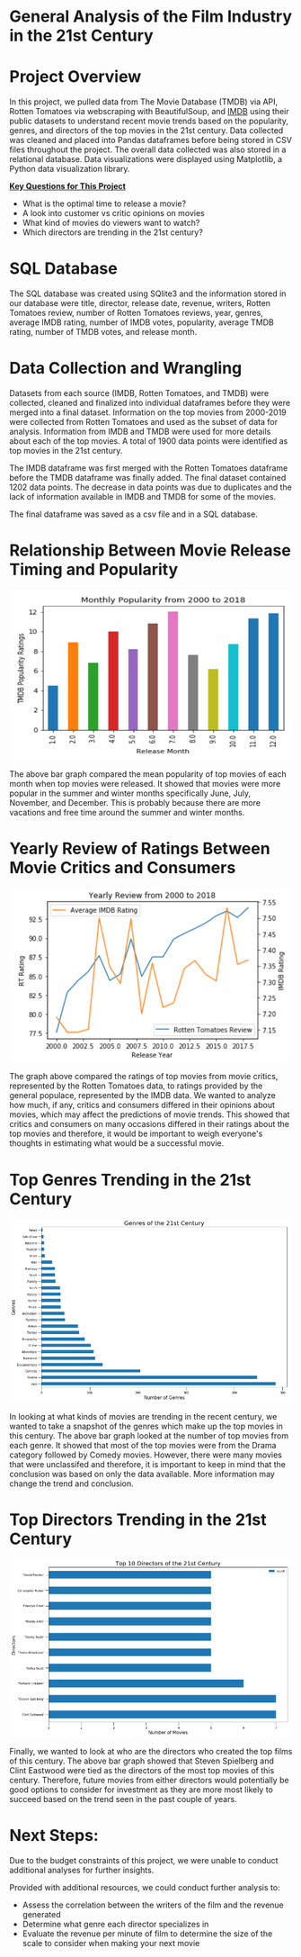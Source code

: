 # General Analysis of the Film Industry in the 21st Century


# Project Overview

In this project, we pulled data from The Movie Database (TMDB) via API, Rotten Tomatoes via webscraping with BeautifulSoup, and <a href='https://www.imdb.com/interfaces/'>IMDB</a> using their public datasets to understand recent movie trends based on the popularity, genres, and directors of the top movies in the 21st century. Data collected was cleaned and placed into Pandas dataframes before being stored in CSV files throughout the project. The overall data collected was also stored in a relational database. Data visualizations were displayed using Matplotlib, a Python data visualization library.

<u><b> Key Questions for This Project </b></u>
<br>
* What is the optimal time to release a movie?
* A look into customer vs critic opinions on movies
* What kind of movies do viewers want to watch?
* Which directors are trending in the 21st century?


# SQL Database

The SQL database was created using SQlite3 and the information stored in our database were title, director, release date, revenue, writers, Rotten Tomatoes review, number of Rotten Tomatoes reviews, year, genres, average IMDB rating, number of IMDB votes, popularity, average TMDB rating, number of TMDB votes, and release month.


# Data Collection and Wrangling

Datasets from each source (IMDB, Rotten Tomatoes, and TMDB) were collected, cleaned and finalized into individual dataframes before they were merged into a final dataset. Information on the top movies from 2000-2019 were collected from Rotten Tomatoes and used as the subset of data for analysis. Information from IMDB and TMDB were used for more details about each of the top movies. A total of 1900 data points were identified as top movies in the 21st century.

The IMDB dataframe was first merged with the Rotten Tomatoes dataframe before the TMDB dataframe was finally added. The final dataset contained 1202 data points. The decrease in data points was due to duplicates and the lack of information available in IMDB and TMDB for some of the movies. 

The final dataframe was saved as a csv file and in a SQL database.


# Relationship Between Movie Release Timing and Popularity

<p align="center">
  <img src="./images/release_timings.png" title="Monthly Movie Popularity 2000-2018">
</p>

The above bar graph compared the mean popularity of top movies of each month when top movies were released. It showed that movies were more popular in the summer and winter months specifically June, July, November, and December. This is probably because there are more vacations and free time around the summer and winter months.


# Yearly Review of Ratings Between Movie Critics and Consumers

<p align="center">
  <img src="./images/ratings_comp.png" title="Yearly Review of Ratings Between Critics and Consumers 2000-2018">
</p>

The graph above compared the ratings of top movies from movie critics, represented by the Rotten Tomatoes data, to ratings provided by the general populace, represented by the IMDB data. We wanted to analyze how much, if any, critics and consumers differed in their opinions about movies, which may affect the predictions of movie trends. This showed that critics and consumers on many occasions differed in their ratings about the top movies and therefore, it would be important to weigh everyone's thoughts in estimating what would be a successful movie.


# Top Genres Trending in the 21st Century

<p align="center">
  <img src="./images/genres_count.png" title="Top Genres of the 21st Century">
</p>

In looking at what kinds of movies are trending in the recent century, we wanted to take a snapshot of the genres which make up the top movies in this century. The above bar graph looked at the number of top movies from each genre. It showed that most of the top movies were from the Drama category followed by Comedy movies. However, there were many movies that were unclassifed and therefore, it is important to keep in mind that the conclusion was based on only the data available. More information may change the trend and conclusion.


# Top Directors Trending in the 21st Century

<p align="center">
  <img src="./images/directors_counts.png" title="Top 10 Directors of the 21st Century">
</p>

Finally, we wanted to look at who are the directors who created the top films of this century. The above bar graph showed that Steven Spielberg and Clint Eastwood were tied as the directors of the most top movies of this century. Therefore, future movies from either directors would potentially be good options to consider for investment as they are more most likely to succeed based on the trend seen in the past couple of years. 


# Next Steps:

Due to the budget constraints of this project, we were unable to conduct additional analyses for further insights.

Provided with additional resources, we could conduct further analysis to:
<br>
* Assess the correlation between the writers of the film and the revenue generated
* Determine what genre each director specializes in
* Evaluate the revenue per minute of film to determine the size of the scale to consider when making your next movie
